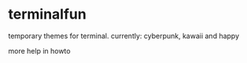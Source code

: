 # terminalfun
temporary themes for terminal. currently: cyberpunk, kawaii and happy

more help in howto

